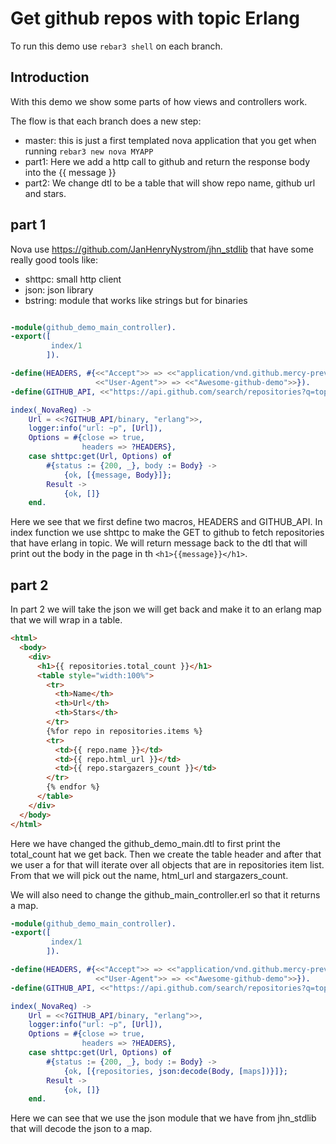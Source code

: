 # Get github repos with topic Erlang

To run this demo use `rebar3 shell` on each branch.

## Introduction

With this demo we show some parts of how views and controllers work.

The flow is that each branch does a new step:

- master: this is just a first templated nova application that you get when running `rebar3 new nova MYAPP`
- part1: Here we add a http call to github and return the response body into the {{ message }}
- part2: We change dtl to be a table that will show repo name, github url and stars.

## part 1

Nova use https://github.com/JanHenryNystrom/jhn_stdlib that have some really good tools like:

- shttpc: small http client
- json: json library
- bstring: module that works like strings but for binaries

```Erlang

-module(github_demo_main_controller).
-export([
         index/1
        ]).

-define(HEADERS, #{<<"Accept">> => <<"application/vnd.github.mercy-preview+json">>,
                   <<"User-Agent">> => <<"Awesome-github-demo">>}).
-define(GITHUB_API, <<"https://api.github.com/search/repositories?q=topic:">>).

index(_NovaReq) ->
    Url = <<?GITHUB_API/binary, "erlang">>,
    logger:info("url: ~p", [Url]),
    Options = #{close => true,
                headers => ?HEADERS},
    case shttpc:get(Url, Options) of
        #{status := {200, _}, body := Body} ->
            {ok, [{message, Body}]};
        Result ->
            {ok, []}
    end.
```

Here we see that we first define two macros, HEADERS and GITHUB_API.
In index function we use shttpc to make the GET to github to fetch repositories that have erlang in topic.
We will return message back to the dtl that will print out the body in the page in th `<h1>{{message}}</h1>`.

## part 2

In part 2 we will take the json we will get back and make it to an erlang map that we will wrap in a table.

```html
<html>
  <body>
    <div>
      <h1>{{ repositories.total_count }}</h1>
      <table style="width:100%">
        <tr>
          <th>Name</th>
          <th>Url</th>
          <th>Stars</th>
        </tr>
        {%for repo in repositories.items %}
        <tr>
          <td>{{ repo.name }}</td>
          <td>{{ repo.html_url }}</td>
          <td>{{ repo.stargazers_count }}</td>
        </tr>
        {% endfor %}
      </table>
    </div>
  </body>
</html>
```

Here we have changed the github_demo_main.dtl to first print the total_count hat we get back.
Then we create the table header and after that we user a for that will iterate over all objects that are in repositories item list.
From that we will pick out the name, html_url and stargazers_count.

We will also need to change the github_main_controller.erl so that it returns a map.

```erlang
-module(github_demo_main_controller).
-export([
         index/1
        ]).

-define(HEADERS, #{<<"Accept">> => <<"application/vnd.github.mercy-preview+json">>,
                   <<"User-Agent">> => <<"Awesome-github-demo">>}).
-define(GITHUB_API, <<"https://api.github.com/search/repositories?q=topic:">>).

index(_NovaReq) ->
    Url = <<?GITHUB_API/binary, "erlang">>,
    logger:info("url: ~p", [Url]),
    Options = #{close => true,
                headers => ?HEADERS},
    case shttpc:get(Url, Options) of
        #{status := {200, _}, body := Body} ->
            {ok, [{repositories, json:decode(Body, [maps])}]};
        Result ->
            {ok, []}
    end.
```

Here we can see that we use the json module that we have from jhn_stdlib that will decode the json to a map.
